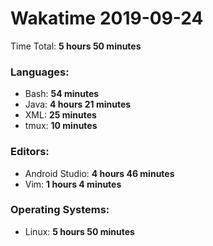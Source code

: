 # Wakatime 2019-09-24

Time Total: **5 hours 50 minutes**

### Languages:
- Bash: **54 minutes** 
- Java: **4 hours 21 minutes** 
- XML: **25 minutes** 
- tmux: **10 minutes** 

### Editors:
- Android Studio: **4 hours 46 minutes** 
- Vim: **1 hours 4 minutes** 

### Operating Systems:
- Linux: **5 hours 50 minutes** 

